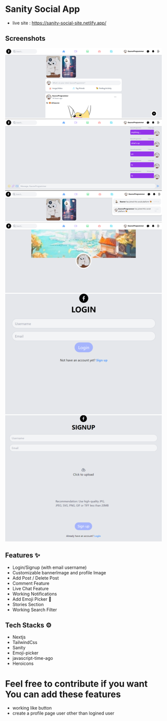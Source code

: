 # Sanity Social App 
- live site : https://sanity-social-site.netlify.app/

## Screenshots
![Home](./screenshot/Home.png)
![Chats](./screenshot/Chats.png)
![Notification](./screenshot/Notification.png)
![Profile](./screenshot/Profile.png)
![Login](./screenshot/signin.png)
![Signup](./screenshot/signup.png)


## Features ✨
- Login/Signup (with email username)
- Customizable bannerImage and profile Image
- Add Post / Delete Post
- Comment Feature
- Live Chat Feature
- Working Notifications
- Add Emoji Picker 🥳 
- Stories Section
- Working Search Filter

## Tech Stacks ⚙️
- Nextjs
- TailwindCss
- Sanity
- Emoji-picker
- javascript-time-ago
- Heroicons

# Feel free to contribute if you want You can add these features
- working like button
- create a profile page user other than logined user